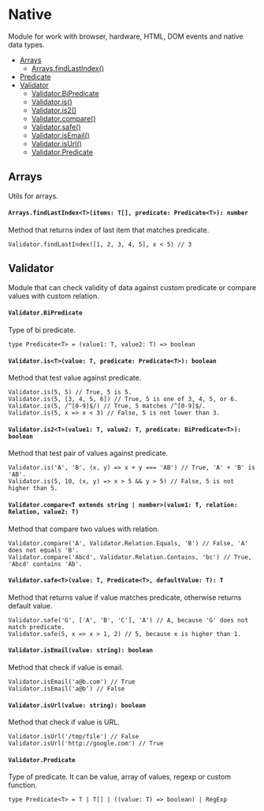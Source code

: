 # Native

Module for work with browser, hardware, HTML, DOM events and native data types.

* [Arrays](#arrays)
  * [Arrays.findLastIndex()](#arrays-find-last-index)
* [Predicate](#predicate)
* [Validator](#validator)
  * [Validator.BiPredicate](#validator-predicate)
  * [Validator.is()](#validator-is)
  * [Validator.is2()](#validator-is2)
  * [Validator.compare()](#validator-compare)
  * [Validator.safe()](#validator-safe)
  * [Validator.isEmail()](#validator-is-email)
  * [Validator.isUrl()](#validator-is-url)
  * [Validator.Predicate](#validator-predicate)

## Arrays

Utils for arrays.

#### <a name="arrays-find-last-index">`Arrays.findLastIndex<T>(items: T[], predicate: Predicate<T>): number`</a>

Method that returns index of last item that matches predicate.

```
Validator.findLastIndex([1, 2, 3, 4, 5], x < 5) // 3
```

## Validator

Module that can check validity of data against custom predicate or compare values with custom relation.

#### <a name="validator-bi-predicate">`Validator.BiPredicate`</a>

Type of bi predicate.

```
type Predicate<T> = (value1: T, value2: T) => boolean
```

#### <a name="validator-is">`Validator.is<T>(value: T, predicate: Predicate<T>): boolean`</a>

Method that test value against predicate.

```
Validator.is(5, 5) // True, 5 is 5.
Validator.is(5, [3, 4, 5, 6]) // True, 5 is one of 3, 4, 5, or 6.
Validator.is(5, /^[0-9]$/) // True, 5 matches /^[0-9]$/.
Validator.is(5, x => x < 3) // False, 5 is not lower than 3.
```

#### <a name="validator-is2">`Validator.is2<T>(value1: T, value2: T, predicate: BiPredicate<T>): boolean`</a>

Method that test pair of values against predicate.

```
Validator.is('A', 'B', (x, y) => x + y === 'AB') // True, 'A' + 'B' is 'AB'.
Validator.is(5, 10, (x, y) => x > 5 && y > 5) // False, 5 is not higher than 5.
```

#### <a name="validator-compare">`Validator.compare<T extends string | number>(value1: T, relation: Relation, value2: T)`</a>

Method that compare two values with relation.

```
Validator.compare('A', Validator.Relation.Equals, 'B') // False, 'A' does not equals 'B'.
Validator.compare('Abcd', Validator.Relation.Contains, 'bc') // True, 'Abcd' contains 'Ab'.
```

#### <a name="validator-safe">`Validator.safe<T>(value: T, Predicate<T>, defaultValue: T): T`</a>

Method that returns value if value matches predicate, otherwise returns default value.

```
Validator.safe('G', ['A', 'B', 'C'], 'A') // A, because 'G' does not match predicate.
Validator.safe(5, x => x > 1, 2) // 5, because x is higher than 1.
```

#### <a name="validator-is-email">`Validator.isEmail(value: string): boolean`

Method that check if value is email.

```
Validator.isEmail('a@b.com') // True
Validator.isEmail('a@b') // False
```

#### <a name="validator-is-url">`Validator.isUrl(value: string): boolean`

Method that check if value is URL.

```
Validator.isUrl('/tmp/file') // False
Validator.isUrl('http://google.com') // True
```

#### <a name="validator-predicate">`Validator.Predicate`</a>

Type of predicate. It can be value, array of values, regexp or custom function.

```
type Predicate<T> = T | T[] | ((value: T) => boolean) | RegExp
```